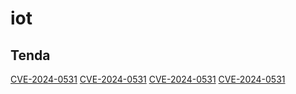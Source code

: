 # iot

## Tenda
[CVE-2024-0531](https://nvd.nist.gov/vuln/detail/CVE-2024-0531)
[CVE-2024-0531](https://nvd.nist.gov/vuln/detail/CVE-2024-0532)
[CVE-2024-0531](https://nvd.nist.gov/vuln/detail/CVE-2024-0533)
[CVE-2024-0531](https://nvd.nist.gov/vuln/detail/CVE-2024-0534)
